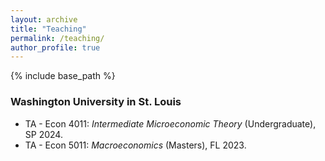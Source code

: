 ```yaml
---
layout: archive
title: "Teaching"
permalink: /teaching/
author_profile: true
---
```


{% include base_path %}

### Washington University in St. Louis
- TA - Econ 4011: *Intermediate Microeconomic Theory* (Undergraduate), SP 2024.
- TA - Econ 5011: *Macroeconomics* (Masters), FL 2023.